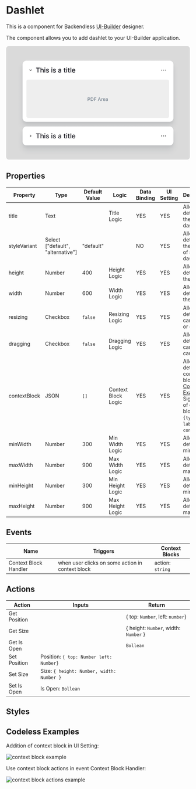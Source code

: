# Dashlet

This is a component for Backendless [UI-Builder](https://backendless.com/developers/#ui-builder) designer.

The component allows you to add dashlet to your UI-Builder application.

<p align="center">
  <img src="./thumbnail.png" alt="main thumbnail" width="780"/>
</p>

## Properties

| Property     | Type                              | Default Value | Logic               | Data Binding | UI Setting | Description                                                                                                             |
|--------------|-----------------------------------|---------------|---------------------|--------------|------------|-------------------------------------------------------------------------------------------------------------------------|
| title        | Text                              |               | Title Logic         | YES          | YES        | Allows to determine the title for dashlet                                                                               |
| styleVariant | Select ["default", "alternative"] | "default"     |                     | NO           | YES        | Allows to determine the variant of style for dashlet                                                                    |
| height       | Number                            | 400           | Height Logic        | YES          | YES        | Allows to determine the height                                                                                          |
| width        | Number                            | 600           | Width Logic         | YES          | YES        | Allows to determine the width                                                                                           |
| resizing     | Checkbox                          | `false`       | Resizing Logic      | YES          | YES        | Allows to determine can resize or can't                                                                                 |
| dragging     | Checkbox                          | `false`       | Dragging Logic      | YES          | YES        | Allows to determine can drag or can't                                                                                   |
| contextBlock | JSON                              | `[]`          | Context Block Logic | YES          | YES        | Allows to determine context block. [Codeless Examples](#examples). Signature of context block: `{type, label, content}` |
| minWidth     | Number                            | 300           | Min Width Logic     | YES          | YES        | Allows to determine min-width                                                                                           |
| maxWidth     | Number                            | 900           | Max Width Logic     | YES          | YES        | Allows to determine max-width                                                                                           |
| minHeight    | Number                            | 300           | Min Height Logic    | YES          | YES        | Allows to determine min-height                                                                                          |
| maxHeight    | Number                            | 900           | Max Height Logic    | YES          | YES        | Allows to determine max-height                                                                                          |

## Events

| Name                  | Triggers                                         | Context Blocks   |
|-----------------------|--------------------------------------------------|------------------|
| Context Block Handler | when user clicks on some action in context block | action: `string` |

## Actions

| Action       | Inputs                                    | Return                                |
|--------------|-------------------------------------------|---------------------------------------|
| Get Position |                                           | { top: `Number`, left: `number`}      |
| Get Size     |                                           | { height: `Number`, width: `Number` } |
| Get Is Open  |                                           | `Bollean`                             |
| Set Position | Position: `{ top: Number left: Number}`   |                                       |
| Set Size     | Size: `{ height: Number, width: Number }` |                                       |
| Set Is Open  | Is Open: `Bollean`                        |                                       |

## Styles


## <a id="examples"></a> Codeless Examples

Addition of context block in UI Setting:

![context block example](example-images/context-block-json.png)

Use context block actions in event Context Block Handler:

![context block actions example](example-images/context-block-handler-logic.png)
